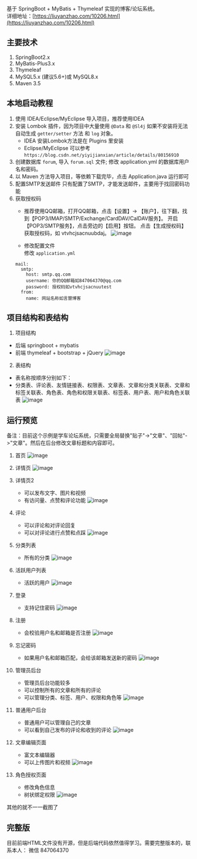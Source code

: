 基于 SpringBoot + MyBatis + Thymeleaf 实现的博客/论坛系统。
<br/>
详细地址：[https://liuyanzhao.com/10206.html](https://liuyanzhao.com/10206.html)



## 主要技术
1. SpringBoot2.x
2. MyBatis-Plus3.x
3. Thymeleaf
4. MySQL5.x (建议5.6+)或 MySQL8.x
5. Maven 3.5

## 本地启动教程
1. 使用 IDEA/Eclipse/MyEclipse 导入项目，推荐使用IDEA
2. 安装 Lombok 插件，因为项目中大量使用 `@Data` 和 `@Sl4j` 如果不安装将无法自动生成 `getter/setter` 方法 和 `log` 对象。
   - IDEA 安装Lombok方法是在 Plugins 里安装
   - Eclipse/MyEclipse 可以参考 `https://blog.csdn.net/yiyijianxian/article/details/80156910`
3. 创建数据库 `forum`, 导入 `forum.sql` 文件; 修改 application.yml 的数据库用户名和密码。
4. 以 Maven 方法导入项目，等依赖下载完毕，点击 Application.java 运行即可
5. 配置SMTP发送邮件
只有配置了SMTP，才能发送邮件，主要用于找回密码功能
1. 获取授权码 <br/>
    - 推荐使用QQ邮箱，打开QQ邮箱，点击【设置】-> 【账户】，往下翻，找到【POP3/IMAP/SMTP/Exchange/CardDAV/CalDAV服务】。
    开启【POP3/SMTP服务】，点击旁边的【启用】按钮。 点击【生成授权码】获取授权码，如 vtvhcjsacnuubdaj。
    ![image](img/smtp.png)

    - 修改配置文件 <br/>
    修改 `application.yml` 
    ```$xslt
    mail:
      smtp:
        host: smtp.qq.com
        username: 你的QQ邮箱如847064370@qq.com
        password: 授权码如vtvhcjsacnuutest
      from:
        name: 网站名称如言曌博客
    ```


## 项目结构和表结构
1. 项目结构
- 后端 springboot + mybatis
- 前端 thymeleaf + bootstrap + jQuery
![image](img/project.png)

2. 表结构
- 表名称按顺序分别如下：
- 分类表、评论表、友情链接表、权限表、文章表、文章和分类关联表、文章和标签关联表、角色表、角色和权限关联表、标签表、用户表、用户和角色关联表
![image](img/db.png)

## 运行预览
备注：目前这个示例是学车论坛系统，只需要全局替换"贴子"->"文章"、"回帖"->"文章"。然后在后台修改文章标题和内容即可。

1. 首页
![image](img/home.png)

2. 详情页
![image](img/post-details.png)

3. 详情页2 
    - 可以发布文字、图片和视频
    - 有访问量、点赞和评论功能
![image](img/post-details2.png)

4. 评论 
    - 可以评论和对评论回复
    - 可以对评论进行点赞和点踩
![image](img/comment.png)

5. 分类列表
    - 所有的分类
![image](img/category.png)

6. 活跃用户列表
    - 活跃的用户
![image](img/user.png)

7. 登录
    - 支持记住密码
![image](img/login.png)

8. 注册
    - 会校验用户名和邮箱是否注册
![image](img/register.png)

9. 忘记密码
    - 如果用户名和邮箱匹配，会给该邮箱发送新的密码
![image](img/forget.png)

10. 管理员后台
    - 管理员后台功能较多
    - 可以控制所有的文章和所有的评论
    - 可以管理分类、标签、用户、权限和角色等
![image](img/admin-admin.png)

11. 普通用户后台
    - 普通用户可以管理自己的文章
    - 可以看到自己发布的评论和收到的评论
![image](img/admin-user.png)

12. 文章编辑页面
    - 富文本编辑器
    - 可以上传图片和视频
![image](img/post-edit.png)

13. 角色授权页面
    - 修改角色信息
    - 树状绑定权限
![image](img/role-edit.png)

其他的就不一一截图了

## 完整版
目前前端HTML文件没有开源，但是后端代码依然值得学习。需要完整版本的，联系本人：
微信 847064370